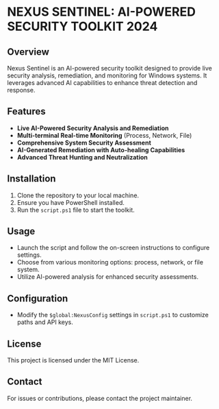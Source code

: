 # NEXUS SENTINEL: AI-POWERED SECURITY TOOLKIT 2024

## Overview
Nexus Sentinel is an AI-powered security toolkit designed to provide live security analysis, remediation, and monitoring for Windows systems. It leverages advanced AI capabilities to enhance threat detection and response.

## Features
- **Live AI-Powered Security Analysis and Remediation**
- **Multi-terminal Real-time Monitoring** (Process, Network, File)
- **Comprehensive System Security Assessment**
- **AI-Generated Remediation with Auto-healing Capabilities**
- **Advanced Threat Hunting and Neutralization**

## Installation
1. Clone the repository to your local machine.
2. Ensure you have PowerShell installed.
3. Run the `script.ps1` file to start the toolkit.

## Usage
- Launch the script and follow the on-screen instructions to configure settings.
- Choose from various monitoring options: process, network, or file system.
- Utilize AI-powered analysis for enhanced security assessments.

## Configuration
- Modify the `$global:NexusConfig` settings in `script.ps1` to customize paths and API keys.

## License
This project is licensed under the MIT License.

## Contact
For issues or contributions, please contact the project maintainer.
